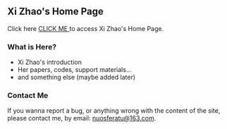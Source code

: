 ## Xi Zhao's Home Page

Click here [ CLICK ME ](https://nuosferatu.github.io/ylabcv/home.html) to access Xi Zhao's Home Page.

### What is Here?

- Xi Zhao's introduction
- Her papers, codes, support materials...
- and something else (maybe added later)

### Contact Me

If you wanna report a bug, or anything wrong with the content of the site, please contact me, by email: nuosferatu@163.com.
